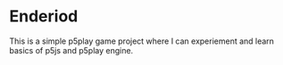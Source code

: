 # Enderiod
This is a simple p5play game project where I can experiement and learn basics of p5js and p5play engine.